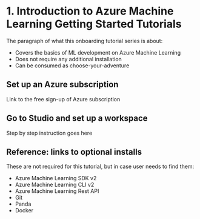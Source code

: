 # 1. Introduction to Azure Machine Learning Getting Started Tutorials
The paragraph of what this onboarding tutorial series is about:
- Covers the basics of ML development on Azure Machine Learning
- Does not require any additional installation
- Can be consumed as choose-your-adventure

## Set up an Azure subscription
Link to the free sign-up of Azure subscription

## Go to Studio and set up a workspace
Step by step instruction goes here

## Reference: links to optional installs
These are not required for this tutorial, but in case user needs to find them:

- Azure Machine Learning SDK v2
- Azure Machine Learning CLI v2
- Azure Machine Learning Rest API
- Git
- Panda
- Docker

